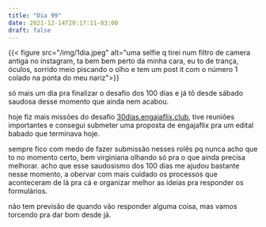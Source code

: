 ```yaml
---
title: "Dia 99"
date: 2021-12-14T20:17:11-03:00
draft: false
---
```


{{< figure src="/img/1dia.jpeg" alt="uma selfie q tirei num filtro de camera antiga no instagram, ta bem bem perto da minha cara, eu to de trança, óculos, sorrido meio piscando o olho e tem um post it com o número 1 colado na ponta do meu nariz">}}

só mais um dia pra finalizar o desafio dos 100 dias e já tô desde sábado saudosa desse momento que ainda nem acabou. 

hoje fiz mais missões do desafio [30dias.engajaflix.club](https://30dias.engajaflix.club), tive reuniões importantes e consegui submeter uma proposta de engajaflix pra um edital babado que terminava hoje. 

sempre fico com medo de fazer submissão nesses rolês pq nunca acho que to no momento certo, bem virginiana olhando só pra o que ainda precisa melhorar. acho que esse saudosismo dos 100 dias me ajudou bastante nesse momento, a obervar com mais cuidado os processos que aconteceram de lá pra cá e organizar melhor as ideias pra responder os formulários.

não tem previsão de quando vão responder alguma coisa, mas vamos torcendo pra dar bom desde já.